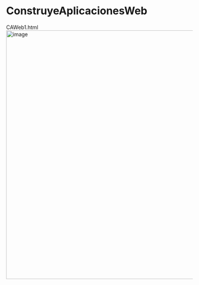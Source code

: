 # ConstruyeAplicacionesWeb

CAWeb1.html <br>
<img width="759" height="673" alt="image" src="https://github.com/user-attachments/assets/ec9a20e0-1f9b-4d34-9a09-8049aab17ed7" />
